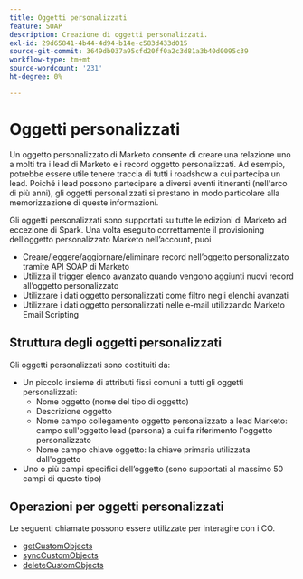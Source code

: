 ```yaml
---
title: Oggetti personalizzati
feature: SOAP
description: Creazione di oggetti personalizzati.
exl-id: 29d65841-4b44-4d94-b14e-c583d433d015
source-git-commit: 3649db037a95cfd20ff0a2c3d81a3b40d0095c39
workflow-type: tm+mt
source-wordcount: '231'
ht-degree: 0%

---
```


# Oggetti personalizzati

Un oggetto personalizzato di Marketo consente di creare una relazione uno a molti tra i lead di Marketo e i record oggetto personalizzati. Ad esempio, potrebbe essere utile tenere traccia di tutti i roadshow a cui partecipa un lead. Poiché i lead possono partecipare a diversi eventi itineranti (nell&#39;arco di più anni), gli oggetti personalizzati si prestano in modo particolare alla memorizzazione di queste informazioni.

Gli oggetti personalizzati sono supportati su tutte le edizioni di Marketo ad eccezione di Spark. Una volta eseguito correttamente il provisioning dell’oggetto personalizzato Marketo nell’account, puoi

- Creare/leggere/aggiornare/eliminare record nell’oggetto personalizzato tramite API SOAP di Marketo
- Utilizza il trigger elenco avanzato quando vengono aggiunti nuovi record all’oggetto personalizzato
- Utilizzare i dati oggetto personalizzati come filtro negli elenchi avanzati
- Utilizzare i dati oggetto personalizzati nelle e-mail utilizzando Marketo Email Scripting

## Struttura degli oggetti personalizzati

Gli oggetti personalizzati sono costituiti da:

- Un piccolo insieme di attributi fissi comuni a tutti gli oggetti personalizzati:
   - Nome oggetto (nome del tipo di oggetto)
   - Descrizione oggetto
   - Nome campo collegamento oggetto personalizzato a lead Marketo: campo sull&#39;oggetto lead (persona) a cui fa riferimento l&#39;oggetto personalizzato
   - Nome campo chiave oggetto: la chiave primaria utilizzata dall&#39;oggetto
- Uno o più campi specifici dell’oggetto (sono supportati al massimo 50 campi di questo tipo)

## Operazioni per oggetti personalizzati

Le seguenti chiamate possono essere utilizzate per interagire con i CO.

- [getCustomObjects](https://developer.adobe.com/marketo-apis/api/mapi/#tag/Custom-Objects/operation/getCustomObjectsUsingGET)
- [syncCustomObjects](https://developer.adobe.com/marketo-apis/api/mapi/#tag/Custom-Objects/operation/syncCustomObjectsUsingPOST)
- [deleteCustomObjects](https://developer.adobe.com/marketo-apis/api/mapi/#tag/Custom-Objects/operation/deleteCustomObjectsUsingPOST)

